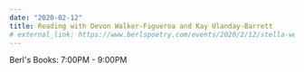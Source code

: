 ```yaml
---
date: "2020-02-12"
title: Reading with Devon Walker-Figueroa and Kay Ulanday-Barrett
# external_link: https://www.berlspoetry.com/events/2020/2/12/stella-wong-kay-ulanday-barrett-amp-devon-figueroa
---
```


Berl's Books: 7:00PM - 9:00PM